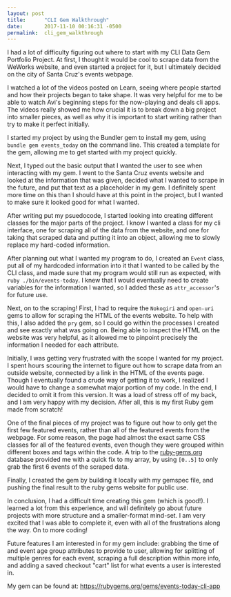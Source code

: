 ```yaml
---
layout: post
title:      "CLI Gem Walkthrough"
date:       2017-11-10 00:16:31 -0500
permalink:  cli_gem_walkthrough
---
```



I had a lot of difficulty figuring out where to start with my CLI Data Gem Portfolio Project. At first, I thought it would be cool to scrape data from the WeWorks website, and even started a project for it, but I ultimately decided on the city of Santa Cruz's events webpage.

I watched a lot of the videos posted on Learn, seeing where people started and how their projects began to take shape. It was very helpful for me to be able to watch Avi's beginning steps for the now-playing and deals cli apps. The videos really showed me how crucial it is to break down a big project into smaller pieces, as well as why it is important to start writing rather than try to make it perfect initially.

I started my project by using the Bundler gem to install my gem, using  `bundle gem events_today` on the command line.  This created a template for the gem, allowing me to get started with my project quickly. 

Next, I typed out the basic output that I wanted the user to see when interacting with my gem. I went to the Santa Cruz events website and looked at the information that was given, decided what I wanted to scrape in the future, and put that text as a placeholder in my gem. I definitely spent more time on this than I should have at this point in the project, but I wanted to make sure it looked good for what I wanted.

After writing put my psuedocode, I started looking into creating different classes for the major parts of the project. I know I wanted a class for my cli interface, one for scraping all of the data from the website, and one for taking that scraped data and putting it into an object, allowing me to slowly replace my hard-coded information. 

After planning out what I wanted my program to do, I created an `Event` class, put all of my hardcoded information into it that I wanted to be called by the CLI class, and made sure that my program would still run as expected, with `ruby ./bin/events-today`. I knew that I would eventually need to create variables for the information I wanted, so I added these as `attr_accessor`'s for future use.

Next, on to the scraping! First, I had to require the `Nokogiri` and `open-uri` gems to allow for scraping the HTML of the events website. To help with this, I also added the `pry` gem, so I could go within the processes I created and see exactly what was going on. Being able to inspect the HTML on the website was very helpful, as it allowed me to pinpoint precisely the information I needed for each attribute.

Initially, I was getting very frustrated with the scope I wanted for my project. I spent hours scouring the internet to figure out how to scrape data from an outside website, connected by a link in the HTML of the events page. Though I eventually found a crude way of getting it to work, I realized I would have to change a somewhat major portion of my code. In the end, I decided to omit it from this version. It was a load of stress off of my back, and I am very happy with my decision. After all, this is my first Ruby gem made from scratch!

One of the final pieces of my project was to figure out how to only get the first few featured events, rather than all of the featured events from the webpage. For some reason, the page had almost the exact same CSS classes for all of the featured events, even though they were grouped within different boxes and tags within the code. A trip to the [ruby-gems.org](http://) database provided me with a quick fix to my array, by using `[0..5]` to only grab the first 6 events of the scraped data.

Finally, I created the gem by building it locally with my gemspec file, and pushing the final result to the ruby gems website for public use.

In conclusion, I had a difficult time creating this gem (which is good!). I learned a lot from this experience, and will definitely go about future projects with more structure and a smaller-format mind-set. I am very excited that I was able to complete it, even with all of the frustrations along the way. On to more coding!

Future features I am interested in for my gem include: grabbing the time of and event age group attributes to provide to user, allowing for splitting of multiple genres for each event, scraping a full description within more info, and adding a saved checkout "cart" list for what events a user is interested in. 

My gem can be found at: https://rubygems.org/gems/events-today-cli-app






